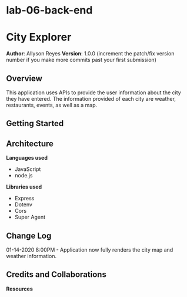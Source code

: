 # lab-06-back-end

# City Explorer

**Author**: Allyson Reyes
**Version**: 1.0.0 (increment the patch/fix version number if you make more commits past your first submission)

## Overview
This application uses APIs to provide the user information about the city they have entered. The information provided of each city are weather, restaurants, events, as well as a map.
<!-- Provide a high level overview of what this application is and why you are building it, beyond the fact that it's an assignment for this class. (i.e. What's your problem domain?) -->

## Getting Started

<!-- What are the steps that a user must take in order to build this app on their own machine and get it running? -->

## Architecture  

**Languages used**  
- JavaScript  
- node.js

**Libraries used**  
- Express  
- Dotenv  
- Cors
- Super Agent
<!-- Provide a detailed description of the application design. What technologies (languages, libraries, etc) you're using, and any other relevant design information. -->

## Change Log

01-14-2020 8:00PM - Application now fully renders the city map and weather information.

<!-- Use this area to document the iterative changes made to your application as each feature is successfully implemented. Use time stamps. Here's an examples:

01-01-2001 4:59pm - Application now has a fully-functional express server, with a GET route for the location resource. -->

## Credits and Collaborations

**Resources**
<!-- Give credit (and a link) to other people or resources that helped you build this application. -->



